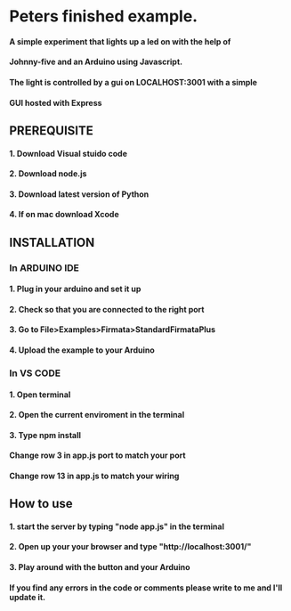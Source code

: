# Peters finished example.
#### A simple experiment that lights up a led on with the help of
#### Johnny-five and an Arduino using Javascript.
#### The light is controlled by a gui on LOCALHOST:3001 with a simple
#### GUI hosted with Express

##      PREREQUISITE
#### 1. Download Visual stuido code
#### 2. Download node.js
#### 3. Download latest version of Python
#### 4. If on mac download Xcode


##      INSTALLATION
### In ARDUINO IDE
#### 1. Plug in your arduino and set it up
#### 2. Check so that you are connected to the right port
#### 3. Go to File>Examples>Firmata>StandardFirmataPlus
#### 4. Upload the example to your Arduino

### In VS CODE
#### 1. Open terminal
#### 2. Open the current enviroment in the terminal
#### 3. Type npm install

#### Change row 3 in app.js port to match your port
#### Change row 13 in app.js to match your wiring

## How to use

#### 1. start the server by typing "node app.js" in the terminal
#### 2. Open up your your browser and type "http://localhost:3001/"
#### 3. Play around with the button and your Arduino

#### If you find any errors in the code or comments please write to me and I'll update it. 